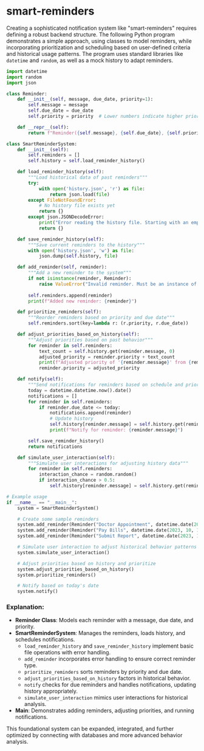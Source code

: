 # smart-reminders

Creating a sophisticated notification system like "smart-reminders" requires defining a robust backend structure. The following Python program demonstrates a simple approach, using classes to model reminders, while incorporating prioritization and scheduling based on user-defined criteria and historical usage patterns. The program uses standard libraries like `datetime` and `random`, as well as a mock history to adapt reminders.

```python
import datetime
import random
import json

class Reminder:
    def __init__(self, message, due_date, priority=1):
        self.message = message
        self.due_date = due_date
        self.priority = priority  # Lower numbers indicate higher priority

    def __repr__(self):
        return f"Reminder({self.message}, {self.due_date}, {self.priority})"

class SmartReminderSystem:
    def __init__(self):
        self.reminders = []
        self.history = self.load_reminder_history()

    def load_reminder_history(self):
        """Load historical data of past reminders"""
        try:
            with open('history.json', 'r') as file:
                return json.load(file)
        except FileNotFoundError:
            # No history file exists yet
            return {}
        except json.JSONDecodeError:
            print("Error reading the history file. Starting with an empty history.")
            return {}

    def save_reminder_history(self):
        """Save current reminders to the history"""
        with open('history.json', 'w') as file:
            json.dump(self.history, file)

    def add_reminder(self, reminder):
        """Add a new reminder to the system"""
        if not isinstance(reminder, Reminder):
            raise ValueError("Invalid reminder. Must be an instance of Reminder class.")
            
        self.reminders.append(reminder)
        print(f"Added new reminder: {reminder}")

    def prioritize_reminders(self):
        """Reorder reminders based on priority and due date"""
        self.reminders.sort(key=lambda r: (r.priority, r.due_date))

    def adjust_priorities_based_on_history(self):
        """Adjust priorities based on past behavior"""
        for reminder in self.reminders:
            text_count = self.history.get(reminder.message, 0)
            adjusted_priority = reminder.priority + text_count
            print(f"Adjusted priority of '{reminder.message}' from {reminder.priority} to {adjusted_priority}")
            reminder.priority = adjusted_priority

    def notify(self):
        """Send notifications for reminders based on schedule and priorities"""
        today = datetime.datetime.now().date()
        notifications = []
        for reminder in self.reminders:
            if reminder.due_date <= today:
                notifications.append(reminder)
                # Update history
                self.history[reminder.message] = self.history.get(reminder.message, 0) + 1
                print(f"Notify for reminder: {reminder.message}")

        self.save_reminder_history()
        return notifications

    def simulate_user_interaction(self):
        """Simulate user interactions for adjusting history data"""
        for reminder in self.reminders:
            interaction_chance = random.random()
            if interaction_chance > 0.5:
                self.history[reminder.message] = self.history.get(reminder.message, 0) + 1

# Example usage
if __name__ == "__main__":
    system = SmartReminderSystem()

    # Create some sample reminders
    system.add_reminder(Reminder("Doctor Appointment", datetime.date(2023, 10, 20), priority=2))
    system.add_reminder(Reminder("Pay Bills", datetime.date(2023, 10, 18), priority=1))
    system.add_reminder(Reminder("Submit Report", datetime.date(2023, 10, 25), priority=3))

    # Simulate user interaction to adjust historical behavior patterns
    system.simulate_user_interaction()

    # Adjust priorities based on history and prioritize
    system.adjust_priorities_based_on_history()
    system.prioritize_reminders()

    # Notify based on today's date
    system.notify()
```

### Explanation:

- **Reminder Class**: Models each reminder with a message, due date, and priority.
- **SmartReminderSystem**: Manages the reminders, loads history, and schedules notifications.
  - `load_reminder_history` and `save_reminder_history` implement basic file operations with error handling.
  - `add_reminder` incorporates error handling to ensure correct reminder type.
  - `prioritize_reminders` sorts reminders by priority and due date.
  - `adjust_priorities_based_on_history` factors in historical behavior.
  - `notify` checks for due reminders and handles notifications, updating history appropriately.
  - `simulate_user_interaction` mimics user interactions for historical analysis.
- **Main**: Demonstrates adding reminders, adjusting priorities, and running notifications.

This foundational system can be expanded, integrated, and further optimized by connecting with databases and more advanced behavior analysis.